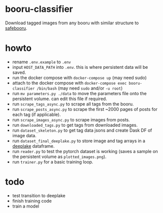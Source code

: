 # booru-classifier
Download tagged images from any booru with similar structure to [safebooru](https://safebooru.org/).

# howto
- rename ```.env.example``` to ```.env```
- input ```HOST_DATA_PATH``` into ```.env```. this is where persistent data will be saved.
- run the docker compose with ```docker-compose up``` (may need sudo)
- attach to the docker compose with ```docker-compose exec booru-classifier /bin/bash``` (may need ```sudo``` and/or ```-u root```)
- run ```mv parameters.py ./data``` to move the parameters file onto the persistent volume. can edit this file if required.
- run ```scrape_tags_async.py``` to scrape all tags from the booru.
- run ```scrape_posts_async.py``` to scrape the first ~2000 pages of posts for each tag (if applicable).
- run ```scrape_images_async.py``` to scrape images from posts.
- run ```downloaded_tags.py``` to get tags from downloaded images.
- run ```dataset_skeleton.py``` to get tag data jsons and create Dask DF of image data.
- run ```dataset_final_deeplake.py``` to store image and tag arrays in a [deeplake](https://github.com/activeloopai/deeplake) dataframe.
- run ```reader.py``` to test the pytorch dataset is working (saves a sample on the persistent volume as ```plotted_images.png```).
- run ```trainer.py``` for a basic training loop.

# todo
- test transition to deeplake
- finish training code
- train a model
